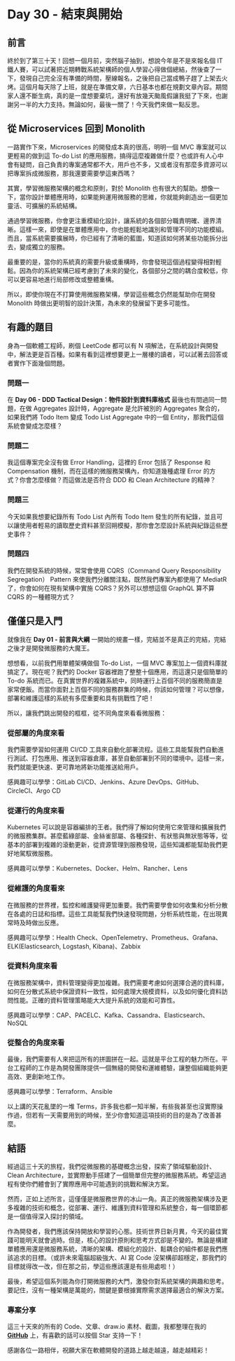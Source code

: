 # Day 30 - 結束與開始

## 前言

終於到了第三十天！回想一個月前，突然腦子抽到，想說今年是不是來報名個 IT 鐵人賽，可以試著把近期轉戰系統架構師的個人學習心得做個總結，然後查了一下，發現自己完全沒有準備的時間，壓線報名，之後把自己當成鴨子趕了上架去火烤。這個月每天除了上班，就是在準備文章，六日基本也都在規劃文章內容。期間家人還不斷生病，真的是一度想要棄坑，還好有放幾天颱風假讓我挺了下來，也謝謝另一半的大力支持。無論如何，最後一關了！今天我們來做一點反思。

## 從 Microservices 回到 Monolith

一路實作下來，Microservices 的開發成本真的很高，明明一個 MVC 專案就可以更輕易的做到這 To-do List 的應用服務，搞得這麼複雜做什麼？也或許有人心中會有疑問，自己負責的專案通常都不大，用戶也不多，又或者沒有那麼多資源可以把專案拆成微服務，那我還要需要學這東西嗎？

其實，學習微服務架構的概念和原則，對於 Monolith 也有很大的幫助。想像一下，當你設計單體應用時，如果能夠運用微服務的思維，你就能夠創造出一個更加靈活、可擴展的系統結構。

通過學習微服務，你會更注重模組化設計，讓系統的各個部分職責明確、邊界清晰。這樣一來，即使是在單體應用中，你也能輕鬆地識別和管理不同的功能模組。而且，當系統需要擴展時，你已經有了清晰的藍圖，知道該如何將某些功能拆分出去，變成獨立的服務。

最重要的是，當你的系統真的需要升級或重構時，你會發現這個過程變得相對輕鬆。因為你的系統架構已經考慮到了未來的變化，各個部分之間的耦合度較低，你可以更容易地進行局部修改或整體重構。

所以，即使你現在不打算使用微服務架構，學習這些概念仍然能幫助你在開發 Monolith 時做出更明智的設計決策，為未來的發展留下更多可能性。

## 有趣的題目

身為一個軟體工程師，刷個 LeetCode 都可以有 N 項解法，在系統設計與開發中，解法更是百百種。如果有看到這裡想要更上一層樓的讀者，可以試著去回答或者實作下面幾個問題。

### 問題一

在 **Day 06 - DDD Tactical Design：物件設計到資料庫格式** 最後也有問過同一問題，在做 Aggregates 設計時，Aggregate 是允許被別的 Aggregates 聚合的，如果我們將 Todo Item 變成 Todo List Aggregate 中的一個 Entity，那我們這個系統會變成怎麼樣？

### 問題二

我這個專案完全沒有做 Error Handling，這裡的 Error 包括了 Response 和 Compensation 機制，而在這樣的微服務架構內，你知道幾種處理 Error 的方式？你會怎麼樣做？而這做法是否符合 DDD 和 Clean Architecture 的精神？

### 問題三

今天如果我想要紀錄所有 Todo List 內所有 Todo Item 發生的所有紀錄，並且可以讓使用者輕易的讀取歷史資料甚至回朔模擬，那你會怎麼設計系統與紀錄這些歷史事件？

### 問題四

我們在開發系統的時候，常常會使用 CQRS（Command Query Responsibility Segregation） Pattern 來使我們分離關注點，既然我們專案內都使用了 MediatR 了，你會如何在現有架構中實施 CQRS？另外可以想想這個 GraphQL 算不算 CQRS 的一種體現方式？

## 僅僅只是入門

就像我在 **Day 01 - 前言與大綱** 一開始的規畫一樣，完結並不是真正的完結，完結之後才是開發微服務的大魔王。

想想看，以前我們用單體架構做個 To-do List，一個 MVC 專案加上一個資料庫就搞定了。現在呢？我們的 Docker 容器裡跑了整整十個應用，而這還只是個簡單的 To-do 系統而已。在真實世界的複雜系統中，同時運行上百個不同的服務簡直是家常便飯。而當你面對上百個不同的服務群集的時候，你該如何管理？可以想像，部署和維護這樣的系統有多麼重要和具有挑戰性了吧！

所以，讓我們跳出開發的框框，從不同角度來看看微服務：

### 從部屬的角度來看

我們需要學習如何運用 CI/CD 工具來自動化部署流程。這些工具能幫我們自動進行測試、打包應用、推送到容器倉庫，甚至自動部署到不同的環境中。這樣一來，我們就能更快速、更可靠地將新功能推送給用戶。

感興趣可以學學：GitLab CI/CD、Jenkins、Azure DevOps、GitHub、CircleCI、Argo CD

### 從運行的角度來看

Kubernetes 可以說是容器編排的王者。我們得了解如何使用它來管理和擴展我們的微服務集群。甚麼藍綠部屬、金絲雀部屬、各種探針、有狀態與無狀態等等，從基本的部署到複雜的滾動更新，從資源管理到服務發現，這些知識都能幫助我們更好地駕馭微服務。

感興趣可以學學：Kubernetes、Docker、Helm、Rancher、Lens

### 從維護的角度看來

在微服務的世界裡，監控和維護變得更加重要。我們需要學會如何收集和分析分散在各處的日誌和指標。這些工具能幫我們快速發現問題，分析系統性能，在出現異常時及時做出反應。

感興趣可以學學：Health Check、OpenTelemetry、Prometheus、Grafana、ELK(Elasticsearch, Logstash, Kibana)、Zabbix

### 從資料角度來看

在微服務架構中，資料管理變得更加複雜。我們需要考慮如何選擇合適的資料庫，如何在分散式系統中保證資料一致性，如何處理大規模資料，以及如何優化資料訪問性能。正確的資料管理策略能大大提升系統的效能和可靠性。

感興趣可以學學：CAP、PACELC、Kafka、Cassandra、Elasticsearch、NoSQL

### 從整合的角度來看

最後，我們需要有人來把這所有的拼圖拼在一起。這就是平台工程的魅力所在。平台工程師的工作是為開發團隊提供一個無縫的開發和運維體驗，讓整個組織能夠更高效、更創新地工作。

感興趣可以學學：Terraform、Ansible

以上講的天花亂墜的一堆 Terms，許多我也都一知半解，有些我甚至也沒實際操作過，但若有一天需要用到的時候，至少你會知道這項技術的目的是為了改善甚麼。

## 結語

經過這三十天的旅程，我們從微服務的基礎概念出發，探索了領域驅動設計、Clean Architecture，並實際動手搭建了一個簡單但完整的微服務系統。希望這過程有使你們體會到了實際應用中可能遇到的挑戰和解決方案。

然而，正如上述所言，這僅僅是微服務世界的冰山一角。真正的微服務架構涉及更多複雜的技術和概念，從部署、運行、維護到資料管理和系統整合，每一個環節都是一個值得深入探討的領域。

作為開發者，我們應該保持開放和學習的心態。技術世界日新月異，今天的最佳實踐可能明天就會過時。但是，核心的設計原則和思考方式卻是不變的。無論是構建單體應用還是微服務系統，清晰的架構、模組化的設計、鬆耦合的組件都是我們應該追求的目標。（或許未來電腦超級強大、AI 寫 Code 沒架構卻超穩定，那我們的目標就得改一改，但在那之前，學這些應該還是有些用處啦！）

最後，希望這個系列能為你打開微服務的大門，激發你對系統架構的興趣和思考。要記住，沒有一種架構是萬能的，關鍵是要根據實際需求選擇最適合的解決方案。

### 專案分享

這三十天來的所有的 Code、文章、draw.io 素材、截圖，我都整理在我的 [**GitHub**](https://github.com/yrw9281/IT30.Todo.Microservices?tab=readme-ov-file) 上，有喜歡的話可以按個 Star 支持一下！

感謝各位一路相伴，祝願大家在軟體開發的道路上越走越遠，越走越精彩！
